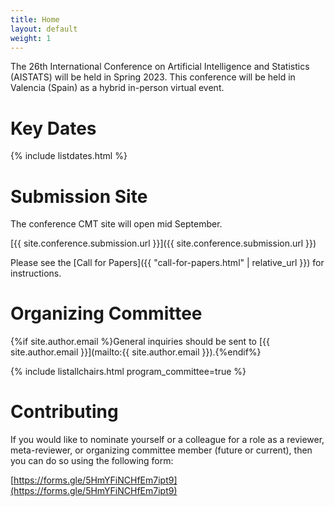 ```yaml
---
title: Home
layout: default
weight: 1
---
```


The 26th International Conference on Artificial Intelligence and Statistics (AISTATS) will be held in Spring 2023. This conference will be held in Valencia (Spain) as a hybrid in-person virtual event.

# Key Dates 

{% include listdates.html %}

# Submission Site

The conference CMT site will open mid September. 

[{{ site.conference.submission.url }}]({{ site.conference.submission.url }})

Please see the [Call for Papers]({{ "call-for-papers.html" | relative_url }}) for instructions. 

# Organizing Committee

{%if site.author.email %}General inquiries should be sent to [{{ site.author.email }}](mailto:{{ site.author.email }}).{%endif%}

{% include listallchairs.html program_committee=true %}

# Contributing 

If you would like to nominate yourself or a colleague for a role as a reviewer, meta-reviewer, or organizing committee member (future or current), then you can do so using the following form:

[https://forms.gle/5HmYFiNCHfEm7ipt9](https://forms.gle/5HmYFiNCHfEm7ipt9)
